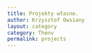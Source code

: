 ```yaml
---
title: Projekty własne.
author: Krzysztof Owsiany
layout: category
category: Thenv
permalink: projects
---
```


